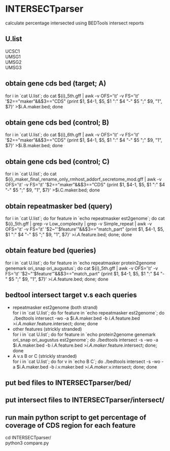 # INTERSECTparser
calculate percentage intersected using BEDTools intersect reports

## U.list
UCSC1<br>
UMSG1<br>
UMSG2<br>
UMSG3<br>

## obtain gene cds bed (target; A)<br>
for i in \`cat U.list\`; do cat ${i}_5th.gff | awk -v OFS='\t' -v FS='\t' '$2=="maker"&&$3=="CDS" {print $1, $4-1, $5, $1 ":" $4 "-" $5 ";" $9, "1", $7}' >$i.A.maker.bed; done<br>

## obtain gene cds bed (control; B)<br>
for i in \`cat U.list\`; do cat ${i}_6th.gff | awk -v OFS='\t' -v FS='\t' '$2=="maker"&&$3=="CDS" {print $1, $4-1, $5, $1 ":" $4 "-" $5 ";" $9, "1", $7}' >$i.B.maker.bed; done<br>

## obtain gene cds bed (control; C)<br>
for i in \`cat U.list\`; do cat ${i}_maker_final_rename_only_rmhost_addorf_secretome_mod.gff | awk -v OFS='\t' -v FS='\t' '$2=="maker"&&$3=="CDS" {print $1, $4-1, $5, $1 ":" $4 "-" $5 ";" $9, "1", $7}' >$i.C.maker.bed; done<br>

## obtain repeatmasker bed (query)<br>
for i in \`cat U.list\`; do for feature in \`echo repeatmasker est2genome\`; do cat ${i}_5th.gff | grep -v Low_complexity | grep -v Simple_repeat | awk -v OFS='\t' -v FS='\t' '$2~"'$feature'"&&$3=="match_part" {print $1, $4-1, $5, $1 ":" $4 "-" $5 ";" $9, "1", $7}' >$i.A.$feature.bed; done; done
<br>

## obtain feature bed (queries)<br>
for i in \`cat U.list\`; do
for feature in \`echo  repeatmasker protein2genome genemark ori_snap ori_augustus\`;
do 
cat ${i}_5th.gff | awk -v OFS='\t' -v FS='\t' '$2~"'$feature'"&&$3=="match_part" {print $1, $4-1, $5, $1 ":" $4 "-" $5 ";" $9, "1", $7}' >$i.A.$feature.bed;
done;
done
<br>

## bedtool intersect target v.s each queries<br>
* repeatmasker est2genome (both strand)<br>
for i in \`cat U.list\`; do
for feature in \`echo repeatmasker est2genome\`; do ./bedtools intersect -wo -a $i.A.maker.bed -b $i.A.$feature.bed >$i.A.maker.$feature.intersect; done;
done<br>
* other features (strickly stranded)<br>
for i in \`cat U.list\`; do
for feature in \`echo protein2genome genemark ori_snap ori_augustus est2genome\`; do ./bedtools intersect -s -wo -a $i.A.maker.bed -b $i.A.$feature.bed >$i.A.maker.$feature.intersect; done; 
done<br>
* A v.s B or C (strickly stranded)<br>
for i in \`cat U.list\`; do
for v in \`echo B C\`; do ./bedtools intersect -s -wo -a $i.A.maker.bed -b $i.$v.maker.bed >$i.A.maker.$v.intersect; done; 
done<br>


## put bed files to INTERSECTparser/bed/<br>

## put intersect files to INTERSECTparser/intersect/<br>

## run main python script to get percentage of coverage of CDS region for each feature<br>
cd INTERSECTparser/<br>
python3 compare.py<br>
